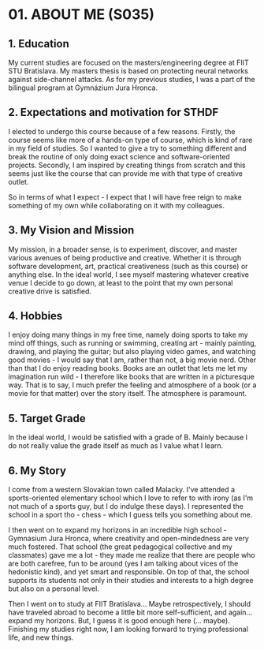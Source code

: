 # 01. ABOUT ME (S035)

## 1. Education

My current studies are focused on the masters/engineering degree at FIIT STU Bratislava. My masters thesis is based on protecting neural networks against side-channel attacks. As for my previous studies, I was a part of the bilingual program at Gymnázium Jura Hronca.

## 2. Expectations and motivation for STHDF

I elected to undergo this course because of a few reasons. Firstly, the course seems like more of a hands-on type of course, which is kind of rare in my field of studies. So I wanted to give a try to something different and break the routine of only doing exact science and software-oriented projects. Secondly, I am inspired by creating things from scratch and this seems just like the course that can provide me with that type of creative outlet. 

So in terms of what I expect - I expect that I will have free reign to make something of my own while collaborating on it with my colleagues. 

## 3. My Vision and Mission

My mission, in a broader sense, is to experiment, discover, and master various avenues of being productive and creative. Whether it is through software development, art, practical creativeness (such as this course) or anything else. In the ideal world, I see myself mastering whatever creative venue I decide to go down, at least to the point that my own personal creative drive is satisfied.

## 4. Hobbies

I enjoy doing many things in my free time, namely doing sports to take my mind off things, such as running or swimming, creating art - mainly painting, drawing, and playing the guitar; but also playing video games, and watching good movies - I would say that I am, rather than not, a big movie nerd. Other than that I do enjoy reading books. Books are an outlet that lets me let my imagination run wild - I therefore like books that are written in a picturesque way. That is to say, I much prefer the feeling and atmosphere of a book (or a movie for that matter) over the story itself. The atmosphere is paramount.

## 5. Target Grade

In the ideal world, I would be satisfied with a grade of B. Mainly because I do not really value the grade itself as much as I value what I learn.

## 6. My Story

I come from a western Slovakian town called Malacky. I've attended a sports-oriented elementary school which I love to refer to with irony (as I'm not much of a sports guy, but I do indulge these days). I represented the school in a sport tho - chess - which I guess tells you something about me. 

I then went on to expand my horizons in an incredible high school - Gymnasium Jura Hronca, where creativity and open-mindedness are very much fostered. That school (the great pedagogical collective and my classmates) gave me a lot - they made me realize that there are people who are both carefree, fun to be around (yes I am talking about vices of the hedonistic kind), and yet smart and responsible. On top of that, the school supports its students not only in their studies and interests to a high degree but also on a personal level. 

Then I went on to study at FIIT Bratislava... Maybe retrospectively, I should have traveled abroad to become a little bit more self-sufficient, and again… expand my horizons. But, I guess it is good enough here (... maybe). Finishing my studies right now, I am looking forward to trying professional life, and new things.